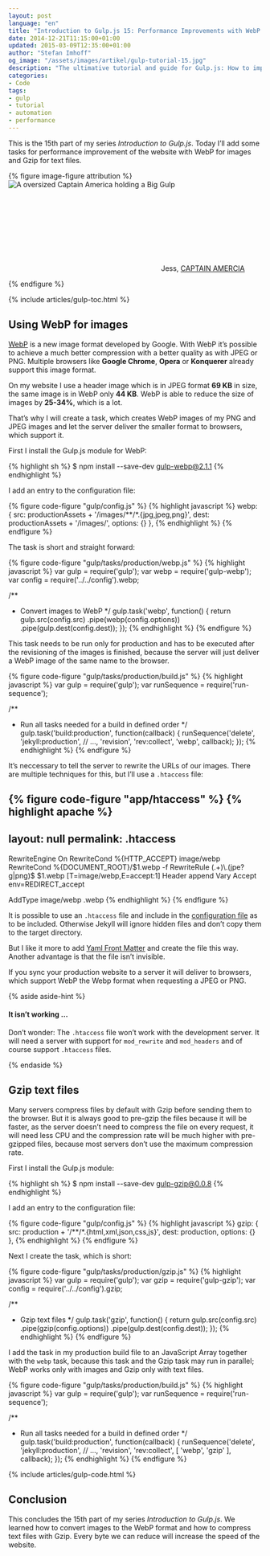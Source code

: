 ```yaml
---
layout: post
language: "en"
title: "Introduction to Gulp.js 15: Performance Improvements with WebP and Gzip"
date: 2014-12-21T11:15:00+01:00
updated: 2015-03-09T12:35:00+01:00
author: "Stefan Imhoff"
og_image: "/assets/images/artikel/gulp-tutorial-15.jpg"
description: "The ultimative tutorial and guide for Gulp.js: How to improve the speed and performance of your website with WebP and Gzip."
categories:
- Code
tags:
- gulp
- tutorial
- automation
- performance
---
```


This is the 15th part of my series *Introduction to Gulp.js*. Today I’ll add some tasks for performance improvement of the website with WebP for images and Gzip for text files.

{% figure image-figure attribution %}
<img src="{{ site.url }}/assets/images/artikel/gulp-tutorial-15.jpg" alt="A oversized Captain America holding a Big Gulp">
<p class="attribution-text"><svg class="attribution-icon-cc"><use xlink:href="#cc"></use></svg> Jess, <a href="https://www.flickr.com/photos/lundgrenphotography/8050895411">CAPTAIN AMERCIA</a></p>
{% endfigure %}

{% include articles/gulp-toc.html %}

## Using WebP for images
[WebP](https://developers.google.com/speed/webp/) is a new image format developed by Google. With WebP it’s possible to achieve a much better compression with a better quality as with JPEG or PNG. Multiple browsers like **Google Chrome**, **Opera** or **Konquerer** already support this image format.

On my website I use a header image which is in JPEG format **69 KB** in size, the same image is in WebP only **44 KB**. WebP is able to reduce the size of images by **25-34%**, which is a lot.

That’s why I will create a task, which creates WebP images of my PNG and JPEG images and let the server deliver the smaller format to browsers, which support it.

First I install the Gulp.js module for WebP:

{% highlight sh %}
$ npm install --save-dev gulp-webp@2.1.1
{% endhighlight %}

I add an entry to the configuration file:

{% figure code-figure "gulp/config.js" %}
{% highlight javascript %}
webp: {
  src: productionAssets + '/images/**/*.{jpg,jpeg,png}',
  dest: productionAssets + '/images/',
  options: {}
},
{% endhighlight %}
{% endfigure %}

The task is short and straight forward:

{% figure code-figure "gulp/tasks/production/webp.js" %}
{% highlight javascript %}
var gulp   = require('gulp');
var webp   = require('gulp-webp');
var config = require('../../config').webp;

/**
 * Convert images to WebP
 */
gulp.task('webp', function() {
  return gulp.src(config.src)
    .pipe(webp(config.options))
    .pipe(gulp.dest(config.dest));
});
{% endhighlight %}
{% endfigure %}

This task needs to be run only for production and has to be executed after the revisioning of the images is finished, because the server will just deliver a WebP image of the same name to the browser.

{% figure code-figure "gulp/tasks/production/build.js" %}
{% highlight javascript %}
var gulp        = require('gulp');
var runSequence = require('run-sequence');

/**
 * Run all tasks needed for a build in defined order
 */
gulp.task('build:production', function(callback) {
  runSequence('delete', 'jekyll:production',
  // ...,
  'revision',
  'rev:collect',
  'webp',
  callback);
});
{% endhighlight %}
{% endfigure %}

It’s neccessary to tell the server to rewrite the URLs of our images. There are multiple techniques for this, but I’ll use a `.htaccess` file:

{% figure code-figure "app/htaccess" %}
{% highlight apache %}
---
layout: null
permalink: .htaccess
---

<IfModule mod_rewrite.c>
  RewriteEngine On
  RewriteCond %{HTTP_ACCEPT} image/webp
  RewriteCond %{DOCUMENT_ROOT}/$1.webp -f
  RewriteRule (.+)\.(jpe?g|png)$ $1.webp [T=image/webp,E=accept:1]
</IfModule>

<IfModule mod_headers.c>
  Header append Vary Accept env=REDIRECT_accept
</IfModule>

AddType image/webp .webp
{% endhighlight %}
{% endfigure %}

It is possible to use an `.htaccess` file and include in the [configuration file](http://jekyllrb.com/docs/configuration/) as to be included. Otherwise Jekyll will ignore hidden files and don’t copy them to the target directory.

But I like it more to add [Yaml Front Matter](http://jekyllrb.com/docs/frontmatter/) and create the file this way. Another advantage is that the file isn’t invisible.

If you sync your production website to a server it will deliver to browsers, which support WebP the Webp format when requesting a JPEG or PNG.

{% aside aside-hint %}
<h4>It isn’t working …</h4>
<p>Don’t wonder: The <code>.htaccess</code> file won’t work with the development server. It will need a server with support for <code>mod_rewrite</code> and <code>mod_headers</code> and of course support <code>.htaccess</code> files.</p>
{% endaside %}

## Gzip text files
Many servers compress files by default with Gzip before sending them to the browser. But it is always good to pre-gzip the files because it will be faster, as the server doesn’t need to compress the file on every request, it will need less CPU and the compression rate will be much higher with pre-gzipped files, because most servers don’t use the maximum compression rate.

First I install the Gulp.js module:

{% highlight sh %}
$ npm install --save-dev gulp-gzip@0.0.8
{% endhighlight %}

I add an entry to the configuration file:

{% figure code-figure "gulp/config.js" %}
{% highlight javascript %}
gzip: {
  src: production + '/**/*.{html,xml,json,css,js}',
  dest: production,
  options: {}
},
{% endhighlight %}
{% endfigure %}

Next I create the task, which is short:

{% figure code-figure "gulp/tasks/production/gzip.js" %}
{% highlight javascript %}
var gulp   = require('gulp');
var gzip   = require('gulp-gzip');
var config = require('../../config').gzip;

/**
 * Gzip text files
 */
gulp.task('gzip', function() {
  return gulp.src(config.src)
    .pipe(gzip(config.options))
    .pipe(gulp.dest(config.dest));
});
{% endhighlight %}
{% endfigure %}

I add the task in my production build file to an JavaScript Array together with the `webp` task, because this task and the Gzip task may run in parallel; WebP works only with images and Gzip only with text files.

{% figure code-figure "gulp/tasks/production/build.js" %}
{% highlight javascript %}
var gulp        = require('gulp');
var runSequence = require('run-sequence');

/**
 * Run all tasks needed for a build in defined order
 */
gulp.task('build:production', function(callback) {
  runSequence('delete', 'jekyll:production',
  // ...,
  'revision',
  'rev:collect',
  [
    'webp',
    'gzip'
  ],
  callback);
});
{% endhighlight %}
{% endfigure %}


{% include articles/gulp-code.html %}

## Conclusion
This concludes the 15th part of my series *Introduction to Gulp.js*. We learned how to convert images to the WebP format and how to compress text files with Gzip. Every byte we can reduce will increase the speed of the website.
